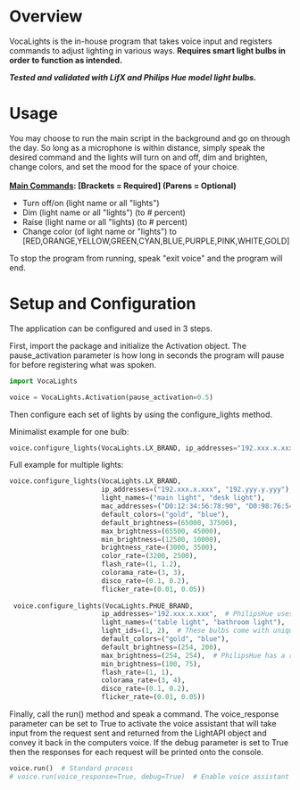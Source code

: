 # Overview
VocaLights is the in-house program that takes voice input and registers commands to adjust lighting in various ways. <strong>Requires smart light bulbs in order to function as intended.</strong><br>

***Tested and validated with LifX and Philips Hue model light bulbs.***

# Usage
You may choose to run the main script in the background and go on through the day. So long as a microphone is within distance, simply speak the desired command and the lights will turn on and off, dim and brighten, change colors, and set the mood for the space of your choice.<br></br>
<strong><u>Main Commands</u>: \[Brackets = Required] (Parens = Optional)</strong> 
* Turn off/on (light name or all "lights")
* Dim (light name or all "lights") (to # percent)
* Raise (light name or all "lights) (to # percent)
* Change color (of light name or "lights") to \[RED,ORANGE,YELLOW,GREEN,CYAN,BLUE,PURPLE,PINK,WHITE,GOLD]

To stop the program from running, speak "exit voice" and the program will end.

# Setup and Configuration
The application can be configured and used in 3 steps.<br>

First, import the package and initialize the Activation object. The pause_activation parameter is how long in seconds the program will pause for before registering what was spoken.
```python
import VocaLights

voice = VocaLights.Activation(pause_activation=0.5)
```

Then configure each set of lights by using the configure_lights method.<br>

Minimalist example for one bulb:
```python
voice.configure_lights(VocaLights.LX_BRAND, ip_addresses="192.xxx.x.xxx")
```

Full example for multiple lights:
```python
voice.configure_lights(VocaLights.LX_BRAND, 
                       ip_addresses=("192.xxx.x.xxx", "192.yyy.y.yyy"), 
                       light_names=("main light", "desk light"),
                       mac_addresses=("D0:12:34:56:78:90", "D0:98:76:54:32:10"),  # LifX require mac addresses as well
                       default_colors=("gold", "blue"), 
                       default_brightness=(65000, 37500), 
                       max_brightness=(65500, 45000), 
                       min_brightness=(12500, 10000),
                       brightness_rate=(3000, 3500), 
                       color_rate=(3200, 2500), 
                       flash_rate=(1, 1.2), 
                       colorama_rate=(3, 3),
                       disco_rate=(0.1, 0.2), 
                       flicker_rate=(0.01, 0.05))
 
 voice.configure_lights(VocaLights.PHUE_BRAND, 
                       ip_addresses="192.xxx.x.xxx",  # PhilipsHue uses a bridge which groups together lights
                       light_names=("table light", "bathroom light"),
                       light_ids=(1, 2),  # These bulbs come with unique ids beginning with 1
                       default_colors=("gold", "blue"), 
                       default_brightness=(254, 200),  
                       max_brightness=(254, 254),  # PhilipsHue has a range that goes up to 254
                       min_brightness=(100, 75),
                       flash_rate=(1, 1), 
                       colorama_rate=(3, 4),
                       disco_rate=(0.1, 0.2), 
                       flicker_rate=(0.01, 0.05))
```

Finally, call the run() method and speak a command. The voice_response parameter can be set to True to activate the voice assistant that will take input from the request sent and returned from the LightAPI object and convey it back in the computers voice. If the debug parameter is set to True then the responses for each request will be printed onto the console.
```python
voice.run()  # Standard process
# voice.run(voice_response=True, debug=True)  # Enable voice assistant to convey completed requests and enable console logging
```
